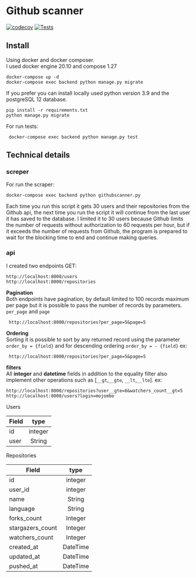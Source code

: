 # Github scanner
[![codecov](https://codecov.io/gh/eynan/github-scanner/branch/main/graph/badge.svg?token=SGO58COXY0)](https://codecov.io/gh/eynan/github-scanner)  [![Tests](https://github.com/eynan/github-scanner/actions/workflows/python-app.yml/badge.svg)](https://github.com/eynan/github-scanner/actions/workflows/python-app.yml)

## Install
Using docker and docker composer.\
I used docker engine 20.10 and compose 1.27
```
docker-compose up -d
docker-compose exec backend python manage.py migrate
````
If you prefer you can install locally used python version 3.9 and the postgreSQL 12 database.
```
pip install -r requirements.txt
python manage.py migrate
```

For run tests:
```
 docker-compose exec backend python manage.py test
```

## Technical details

### screper
For run the scraper:
```
docker-compose exec backend python githubscanner.py
```
Each time you run this script it gets 30 users and their repositories from the Github api, the next time you run the script it will continue from the last user it has saved to the database. I limited it to 30 users because Github limits the number of requests without authorization to 60 requests per hour, but if it exceeds the number of requests from Github, the program is prepared to wait for the blocking time to end and continue making queries.

### api
I created two endpoints GET:
```
http://localhost:8000/users
http://localhost:8000/repositories
```
 **Pagination**\
 Both endpoints have pagination, by default limited to 100 records maximum per page but it is possible to pass the number of records by parameters.
`per_page` and `page`
```url
 http://localhost:8000/repositories?per_page=5&page=5
```
**Ordering**\
Sorting it is possible to sort by any returned record using the parameter `order_by = {field}` and for descending ordering `order_by = - {field}`
ex:
```url
 http://localhost:8000/repositories?per_page=5&page=5
```
**filters**\
All **integer** and **datetime** fields in addition to the equality filter also implement other operations such as [`__gt`,`__gte`, `__lt`,`__lte`].
ex:
```
http://localhost:8000/repositories?user__gte=6&watchers_count__gt=5
http://localhost:8000/users?login=mojombo   
```
Users

| Field    |    type    |
|----------|:-------------:|
| id |  integer |
| user |    String   |

Repositories

| Field    |    type    |
|----------|:-------------:|
| id |  integer |
| user_id|    integer   |
| name|    String   |
| language|    String   |
| forks_count|    Integer   |
| stargazers_count|    Integer   |
| watchers_count|    Integer   |
| created_at|    DateTime  |
| updated_at|    DateTime   |
| pushed_at|    DateTime   |
